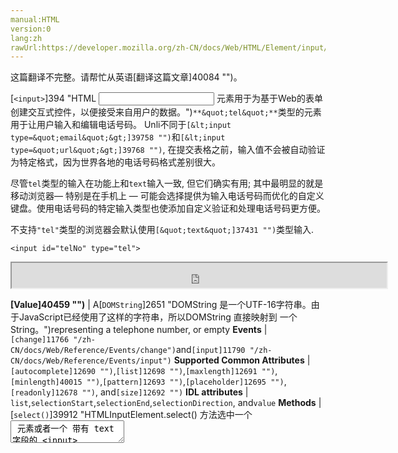 ```yaml
---
manual:HTML
version:0
lang:zh
rawUrl:https://developer.mozilla.org/zh-CN/docs/Web/HTML/Element/input/tel#Value
---
```




这篇翻译不完整。请帮忙从英语[翻译这篇文章]40084 "")。






[`<input>`]394 "HTML <input> 元素用于为基于Web的表单创建交互式控件，以便接受来自用户的数据。")`**&quot;tel&quot;**`类型的元素用于让用户输入和编辑电话号码。 Unli不同于`[&lt;input type=&quot;email&quot;&gt;]39758 "")`和`[&lt;input type=&quot;url&quot;&gt;]39768 "")`, 在提交表格之前，输入值不会被自动验证为特定格式，因为世界各地的电话号码格式差别很大。



尽管`tel`类型的输入在功能上和`text`输入一致, 但它们确实有用; 其中最明显的就是移动浏览器— 特别是在手机上 — 可能会选择提供为输入电话号码而优化的自定义键盘。使用电话号码的特定输入类型也使添加自定义验证和处理电话号码更方便。



不支持`"tel"`类型的浏览器会默认使用`[&quot;text&quot;]37431 "")`类型输入.



```
<input id="telNo" type="tel">
```


<iframe src='https://mdn.mozillademos.org/zh-CN/docs/Web/HTML/Element/Input/tel$samples/Basic_example?revision=1350413' width='600' height='40'></iframe>




**[Value]40459 "")** | A[`DOMString`]2651 "DOMString 是一个UTF-16字符串。由于JavaScript已经使用了这样的字符串，所以DOMString 直接映射到 一个String。")representing a telephone number, or empty 
**Events** | `[change]11766 "/zh-CN/docs/Web/Reference/Events/change")`and`[input]11790 "/zh-CN/docs/Web/Reference/Events/input")` 
**Supported Common Attributes** | `[autocomplete]12690 "")`,`[list]12698 "")`,`[maxlength]12691 "")`,`[minlength]40015 "")`,`[pattern]12693 "")`,`[placeholder]12695 "")`,`[readonly]12678 "")`, and`[size]12692 "")` 
**IDL attributes** | `list`,`selectionStart`,`selectionEnd`,`selectionDirection`, and`value` 
**Methods** | [`select()`]39912 "HTMLInputElement.select() 方法选中一个 <textarea> 元素或者一个 带有 text 字段的 <input> 元素里的所有内容。"),[`setRangeText()`]40016 "此页面仍未被本地化, 期待您的翻译!"),[`setSelectionRange()`]13496 "HTMLInputElement.setSelectionRange 方法可以从一个被 focused 的 <input> 元素中选中特定范围的内容。") 


## 值<a name="值"></a>


[`<input>`]394 "HTML <input> 元素用于为基于Web的表单创建交互式控件，以便接受来自用户的数据。")元素的`[value]12709 "")`属性包含一个[`DOMString`]2651 "DOMString 是一个UTF-16字符串。由于JavaScript已经使用了这样的字符串，所以DOMString 直接映射到 一个String。")表示一个电话号码或者一个空字符串 (`""`).


## 使用 tel 输入<a name="使用_tel_输入"></a>


电话号码是网络上非常普遍收集的数据类型。例如，在创建任何类型的注册或电子商务网站时，无论出于商业目的还是出于紧急联系目的，您都可能需要向用户索要电话号码。鉴于通常输入的电话号码是多少，不幸的是，用于验证电话号码的“一刀切”解决方案是不实际的。



幸运的是，您可以考虑自己网站的要求，并自行实施适当的验证级别。有关详细信息，请参阅下面的[Validation]40460 "")


### 自定义键盘<a name="自定义键盘"></a>


`<input type="tel">`主要优势是它可以在移动浏览器显示一个特殊的电话号码输入键盘, For 例如，这是键盘在几种设备上的外观。



**移动设备上自定义键盘的示例。**

Firefox for Android | WebKit iOS (Safari/Chrome/Firefox) 
 ---  |  ---  | 
![Firefox for Android screen shot](%40081.png "") | ![Firefox for iOS screenshot](%40083.png "") 


### 一个简单的tel输入<a name="一个简单的tel输入"></a>


在最基本的形式中，tel输入可以这样实现：


```
<label for="telNo">Phone number:</label>
<input id="telNo" name="telNo" type="tel">
```


<iframe src='https://mdn.mozillademos.org/zh-CN/docs/Web/HTML/Element/Input/tel$samples/A_simple_tel_input?revision=1350413' width='600' height='40'></iframe>



这里没有什么神奇的事情发生。当提交给服务器时，上述输入的数据将被表示为`"telNo=+12125553151"`.


### 占位字符<a name="占位字符"></a>


有时候提供关于输入数据应该采用什么形式的上下文提示是很有帮助的。如果页面设计没有为每个[`<input>`]394 "HTML <input> 元素用于为基于Web的表单创建交互式控件，以便接受来自用户的数据。")页面提供描述性标签，这可能是特别重要的 。所以需要占位符。一个占位符是一个值，它通过提供一个有效值的例子来演示值的形式，当元素的值是“”时，它显示在编辑框中。一旦数据输入框中，占位符消失;如果该框被清空，占位符重新出现。



在这里，我们有`"tel"`输入的占位符`"123-4567-8901"`。请注意占位符如何消失并在编辑字段内容时重新出现。


```
<input id="telNo" name="telNo" type="tel"
       placeholder="123-4567-8901">
```


<iframe src='https://mdn.mozillademos.org/zh-CN/docs/Web/HTML/Element/Input/tel$samples/Placeholders?revision=1350413' width='600' height='40'></iframe>


### 控制输入​​大小<a name="控制输入​​大小"></a>


您不仅可以控制输入框的物理长度，还可以控制输入文本自身允许的最小和最大长度。


#### 物理输入元素大小<a name="物理输入元素大小"></a>


可以使用`[size]12692 "")`属性来控制输入框的物理大小, 使用它,你可以指定输入框一次可显示的字符数,在下面的例子中`tel`编辑框是20个字符的宽度:


```
<input id="telNo" name="telNo" type="tel"
       size="20">
```


<iframe src='https://mdn.mozillademos.org/zh-CN/docs/Web/HTML/Element/Input/tel$samples/Physical_input_element_size?revision=1350413' width='600' height='40'></iframe>


#### 元素值的长度<a name="元素值的长度"></a>


`size`和电话号码的长度限制是分开的, 你可以使用`[minlength]40015 "")`属性为输入电话的最小长度;同样使用`[maxlength]12691 "")`设置输入电话号码的最大长度.



下面的示例创建了一个20个字符的电话号码输入框，要求内容不少于9个字符且不超过14个字符。


```
<input id="telNo" name="telNo" type="tel"
       size="20" minlength="9" maxlength="14">
```


<iframe src='https://mdn.mozillademos.org/zh-CN/docs/Web/HTML/Element/Input/tel$samples/Element_value_length?revision=1350413' width='600' height='40'></iframe>



**注意**: 上述属性确实会影响[Validation]40461 "")— 如果值的长度小于9个字符，或者大于14个，上述示例的输入将被视为无效。甚至不会让你输入超过最大长度的值。



### 提供默认选项<a name="提供默认选项"></a>


与往常一样, 你可以通过设置其`[value]12709 "")`属性为`"tel"`输入框提供默认值:


```
<input id="telNo" name="telNo" type="tel"
       value="333-4444-4444">
```



<iframe src='https://mdn.mozillademos.org/zh-CN/docs/Web/HTML/Element/Input/tel$samples/Default_value?revision=1350413' width='600' height='40'></iframe>



#### 提供建议值<a name="提供建议值"></a>


Taking it a step farther, you can provide a list of default phone number values from which the user can select. To do this, use the`[list]12698 "")`attribute. This doesn&#39;t limit the user to those options, but does allow them to select commonly-used telephone numbers more quickly. This also offers hints to`[autocomplete]12690 "")`. The`list`attribute specifies the ID of a[`<datalist>`]13030 "HTML Datalist 元素 (<datalist>) 包含了一组<option>元素,这些元素表示其它表单控件可选值.")element, which in turn contains one[`<option>`]13025 "在web表单中,  HTML元素 <option>  用于定义在<select>,  <optgroup> 或<datalist> 元素中包含的项。<option> 可以在弹出窗口和 html 文档中的其他项目列表中表示菜单项。")element per suggested value; each`option`&#39;s`value`is the corresponding suggested value for the telephone number entry box.


```
<label for="telNo">Phone number: </label>
<input id="telNo" name="telNo" type="tel" list="defaultTels">

<datalist id="defaultTels">
  <option value="111-1111-1111">
  <option value="122-2222-2222">
  <option value="333-3333-3333">
  <option value="344-4444-4444">
</datalist>
```


<iframe src='https://mdn.mozillademos.org/zh-CN/docs/Web/HTML/Element/Input/tel$samples/Offering_suggested_values?revision=1350413' width='600' height='40'></iframe>



With the[`<datalist>`]13030 "HTML Datalist 元素 (<datalist>) 包含了一组<option>元素,这些元素表示其它表单控件可选值.")element and its[`<option>`]13025 "在web表单中,  HTML元素 <option>  用于定义在<select>,  <optgroup> 或<datalist> 元素中包含的项。<option> 可以在弹出窗口和 html 文档中的其他项目列表中表示菜单项。")s in place, the browser will offer the specified values as potential values for the email address; this is typically presented as a popup or drop-down menu containing the suggestions. While the specific user experience may vary from one browser to another, typically clicking in the edit box presents a drop-down of the suggested email addresses. Then, as the user types, the list is adjusted to show only filtered matching values. Each typed character narrows down the list until the user makes a selection or types a custom value.



Here&#39;s a screenshot of what that might look like:



![](%40082.png "")


## 验证<a name="验证"></a>


正如我们之前谈到的那样，为电话号码提供一种通用的客户端验证解决方案是相当困难的。所以，我们能做些什么？让我们考虑一些选项。



**重要**: HTML表单验证不能替代服务器端脚本，以确保输入的数据在被允许进入数据库之前是正确的格式。对于有些人来说，调整html是非常容易的，这样他们就可以绕过验证，或者完全删除它。也有人可能完全绕过你的html，直接提交数据到你的服务器。如果您的服务器端代码无法验证接收到的数据，那么当格式不正确的数据（或数据太大，类型错误等等）输入到数据库时，可能会导致灾难。



### 要求电话号码必填<a name="要求电话号码必填"></a>


You can make it so that an empty input is invalid and won&#39;t be submitted to the server using the`[required]12680 "")`attribute. For example, let&#39;s use this HTML:


```
<form>
  <div>
    <label for="telNo">Enter a telephone number (required): </label>
    <input id="telNo" name="telNo" type="tel" required>
    <span class="validity"></span>
  </div>
  <div>
    <button>Submit</button>
  </div>
</form>
```


And let&#39;s include the following CSS to highlight valid entries with a checkmark and invalid entries with a cross:


```
div {
  margin-bottom: 10px;
  position: relative;
}

input[type="number"] {
  width: 100px;
}

input + span {
  padding-right: 30px;
}

input:invalid+span:after {
  position: absolute; content: '✖';
  padding-left: 5px;
  color: #8b0000;
}

input:valid+span:after {
  position: absolute;
  content: '✓';
  padding-left: 5px;
  color: #009000;
}
```


The output looks like this:



<iframe src='https://mdn.mozillademos.org/zh-CN/docs/Web/HTML/Element/Input/tel$samples/Making_telephone_numbers_required?revision=1350413' width='700' height='70'></iframe>


### Pattern validation<a name="Pattern_validation"></a>


If you want to further restrict entered numbers so they also have to conform to a specific pattern, you can use the`[pattern]12693 "")`attribute, which takes as its value a[regular expression]40088 "regular expression: Regular expressions (or regex) are rules that govern which sequences of characters come up in a search.")that entered values have to match.



In this example we&#39;ll use the same CSS as before, but our HTML is changed to look like this:


```
<form>
  <div>
    <label for="telNo">Enter a telephone number (in the form xxx-xxx-xxxx): </label>
    <input id="telNo" name="telNo" type="tel" required
           pattern="[0-9]{3}-[0-9]{3}-[0-9]{4}">
    <span class="validity"></span>
  </div>
  <div>
    <button>Submit</button>
  </div>
</form>
```


<iframe src='https://mdn.mozillademos.org/zh-CN/docs/Web/HTML/Element/Input/tel$samples/Pattern_validation?revision=1350413' width='700' height='70'></iframe>




Notice how the entered value is reported as invalid unless the pattern xxx-xxx-xxxx is matched; for instance, 41-323-421 won&#39;t be accepted. Neither will 800-MDN-ROCKS. However, 865-555-6502 will be accepted. This particular pattern is obviously only useful for certain locales — in a real application you&#39;d probably have to vary the pattern used depending on the locale of the user.


## Examples<a name="Examples"></a>


In this example, we present a simple interface with a[`<select>`]13029 "HTML select (<select>) 元素是一种表单控件，可创建选项菜单。菜单内的选项为<option> , 可以由 <optgroup> 元素分组。选项可以被用户预先选择。")element that lets the user choose which country they&#39;re in, and a set of`<input type="tel">`elements to let them enter each part of their phone number; there is no reason why you can&#39;t have multiple`tel`inputs.



Each input has a`[placeholder]12695 "")`attribute to show a hint to sighted users about what to enter into it, a`[pattern]12693 "")`to enforce a specific number of characters for the desired section, and an`aria-label`attribute to contain a hint to be read out to screenreader users about what to enter into it.


```
<form>
  <div>
    <label for="country">Choose your country:</label>
    <select id="country" name="country">
      <option>UK</option>
      <option selected>US</option>
      <option>Germany</option>
    </select>
  </div>
  <div>
    <p>Enter your telephone number: </p>
    <span class="areaDiv">
      <input id="areaNo" name="areaNo" type="tel" required
             placeholder="Area code" pattern="[0-9]{3}"
             aria-label="Area code">
      <span class="validity"></span>
    </span>
    <span class="number1Div">
      <input id="number1" name="number1" type="tel" required
             placeholder="First part" pattern="[0-9]{3}"
             aria-label="First part of number">
      <span class="validity"></span>
    </span>
    <span class="number2Div">
      <input id="number2" name="number2" type="tel" required
             placeholder="Second part" pattern="[0-9]{4}"
             aria-label="Second part of number">
      <span class="validity"></span>
    </span>
  </div>
  <div>
    <button>Submit</button>
  </div>
</form>
```


The JavaScript is relatively simple — it contains an[`onchange`]11765 "onchange可以用来获取或设置当前元素的onChange事件的事件处理函数.")event handler that, when the`<select>`value is changed, updates the`<input>`element&#39;s`pattern`,`placeholder`, and`aria-label`to suit the format of telephone numbers in that country/territory.


```
var selectElem = document.querySelector("select");
var inputElems = document.querySelectorAll("input");

selectElem.onchange = function() {
  for(var i = 0; i < inputElems.length; i++) {
    inputElems[i].value = "";
  }

  if(selectElem.value === "US") {
    inputElems[2].parentNode.style.display = "inline";

    inputElems[0].placeholder = "Area code";
    inputElems[0].pattern = "[0-9]{3}";

    inputElems[1].placeholder = "First part";
    inputElems[1].pattern = "[0-9]{3}";
    inputElems[1].setAttribute("aria-label","First part of number");

    inputElems[2].placeholder = "Second part";
    inputElems[2].pattern = "[0-9]{4}";
    inputElems[2].setAttribute("aria-label","Second part of number");
  } else if(selectElem.value === "UK") {
    inputElems[2].parentNode.style.display = "none";

    inputElems[0].placeholder = "Area code";
    inputElems[0].pattern = "[0-9]{3,6}";

    inputElems[1].placeholder = "Local number";
    inputElems[1].pattern = "[0-9]{4,8}";
    inputElems[1].setAttribute("aria-label","Local number");
  } else if(selectElem.value === "Germany") {
    inputElems[2].parentNode.style.display = "inline";

    inputElems[0].placeholder = "Area code";
    inputElems[0].pattern = "[0-9]{3,5}";

    inputElems[1].placeholder = "First part";
    inputElems[1].pattern = "[0-9]{2,4}";
    inputElems[1].setAttribute("aria-label","First part of number");

    inputElems[2].placeholder = "Second part";
    inputElems[2].pattern = "[0-9]{4}";
    inputElems[2].setAttribute("aria-label","Second part of number");
  }
}
```


The example looks like this:



<iframe src='https://mdn.mozillademos.org/zh-CN/docs/Web/HTML/Element/Input/tel$samples/Examples?revision=1350413' width='600' height='140'></iframe>




这是一个有趣的想法，它显示了处理国际电话号码问题的潜在解决方案。你将不得不扩大这个范例，为潜在的每个国家提供正确的模式，这将是很多工作，并且仍然没有万无一失的保证，用户将正确地输入他们的号码。



它让你想知道是否值得在客户端面对所有这些麻烦，当你可以让用户以他们想要的任何格式在客户端输入他们的号码，然后在服务器上验证和审查。但是这个选择是你的。


## 规范<a name="规范"></a>

Specification | Status | Comment 
 ---  |  ---  |  ---  | 
[HTML Living Standard<br></br><small>&lt;input type=&quot;tel&quot;&gt;</small>]40089 "") | Living Standard | Initial definition 
[HTML 5.1<br></br><small>&lt;input type=&quot;tel&quot;&gt;</small>]40090 "") | Recommendation | Initial definition 


## 浏览器兼容性<a name="浏览器兼容性"></a>


**[We&#39;re converting our compatibility data into a machine-readable JSON format]3344 "")**. This compatibility table still uses the old format, because we haven&#39;t yet converted the data it contains.**[Find out how you can help!]3392 "")**


* 
* 

Feature | Chrome | Edge | Firefox (Gecko) | Internet Explorer | Opera | Safari 
Basic support | (Yes) | (Yes) | (Yes) | 10 | 10.62 | (Yes) 




## 参见<a name="参见"></a>

* [HTML forms guide]35701 "")
* [Forms and accessibility]40055 "")
* [`<input>`]394 "HTML <input> 元素用于为基于Web的表单创建交互式控件，以便接受来自用户的数据。")
	* `[&lt;input type=&quot;text&quot;&gt;]37431 "")`
	* `[&lt;input type=&quot;email&quot;&gt;]39758 "")`




